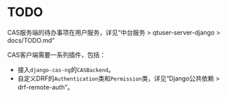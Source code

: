 # TODO

CAS服务端的待办事项在用户服务，详见“中台服务 > qtuser-server-django > docs/TODO.md”

CAS客户端需要一系列插件，包括：
- 接入`django-cas-ng`的`CASBackend`。
- 自定义DRF的`Authentication`类和`Permission`类，详见“Django公共依赖 > drf-remote-auth”。
